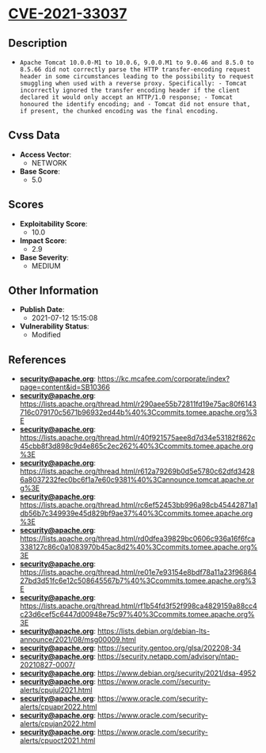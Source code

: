 
# [CVE-2021-33037](https://kc.mcafee.com/corporate/index?page=content&id=SB10366)

## Description

- `Apache Tomcat 10.0.0-M1 to 10.0.6, 9.0.0.M1 to 9.0.46 and 8.5.0 to 8.5.66 did not correctly parse the HTTP transfer-encoding request header in some circumstances leading to the possibility to request smuggling when used with a reverse proxy. Specifically: - Tomcat incorrectly ignored the transfer encoding header if the client declared it would only accept an HTTP/1.0 response; - Tomcat honoured the identify encoding; and - Tomcat did not ensure that, if present, the chunked encoding was the final encoding.`

## Cvss Data

- **Access Vector**:
  - NETWORK
- **Base Score**:
  - 5.0

## Scores

- **Exploitability Score**:
  - 10.0
- **Impact Score**:
  - 2.9
- **Base Severity**:
  - MEDIUM

## Other Information

- **Publish Date**:
  - 2021-07-12 15:15:08
- **Vulnerability Status**:
  - Modified

## References

- **security@apache.org**: https://kc.mcafee.com/corporate/index?page=content&id=SB10366
- **security@apache.org**: https://lists.apache.org/thread.html/r290aee55b72811fd19e75ac80f6143716c079170c5671b96932ed44b%40%3Ccommits.tomee.apache.org%3E
- **security@apache.org**: https://lists.apache.org/thread.html/r40f921575aee8d7d34e53182f862c45cbb8f3d898c9d4e865c2ec262%40%3Ccommits.tomee.apache.org%3E
- **security@apache.org**: https://lists.apache.org/thread.html/r612a79269b0d5e5780c62dfd34286a8037232fec0bc6f1a7e60c9381%40%3Cannounce.tomcat.apache.org%3E
- **security@apache.org**: https://lists.apache.org/thread.html/rc6ef52453bb996a98cb45442871a1db56b7c349939e45d829bf9ae37%40%3Ccommits.tomee.apache.org%3E
- **security@apache.org**: https://lists.apache.org/thread.html/rd0dfea39829bc0606c936a16f6fca338127c86c0a1083970b45ac8d2%40%3Ccommits.tomee.apache.org%3E
- **security@apache.org**: https://lists.apache.org/thread.html/re01e7e93154e8bdf78a11a23f9686427bd3d51fc6e12c508645567b7%40%3Ccommits.tomee.apache.org%3E
- **security@apache.org**: https://lists.apache.org/thread.html/rf1b54fd3f52f998ca4829159a88cc4c23d6cef5c6447d00948e75c97%40%3Ccommits.tomee.apache.org%3E
- **security@apache.org**: https://lists.debian.org/debian-lts-announce/2021/08/msg00009.html
- **security@apache.org**: https://security.gentoo.org/glsa/202208-34
- **security@apache.org**: https://security.netapp.com/advisory/ntap-20210827-0007/
- **security@apache.org**: https://www.debian.org/security/2021/dsa-4952
- **security@apache.org**: https://www.oracle.com//security-alerts/cpujul2021.html
- **security@apache.org**: https://www.oracle.com/security-alerts/cpuapr2022.html
- **security@apache.org**: https://www.oracle.com/security-alerts/cpujan2022.html
- **security@apache.org**: https://www.oracle.com/security-alerts/cpuoct2021.html
